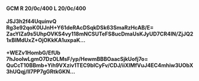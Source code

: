 #### GCM R 20/0c/400 L 20/0c/400
**JSJ3h2f44UquinvQ**<br/>**Rg3e92qoK0UJnH+Y61deRAcDSqkDSk63SmaRzHcAB/E=**<br/>**ZacYlZa9s5UhpOVKS4vy118mNCSUTeFS8ucDmaUsKJyUD7CR4lN/ZjJQ21xBlMdUxZ+OjOKkKA1uxpaK...**<br/><br/>
**+WEZv1HombG/EfUb**<br/>**7hJoolwLgmO7DzOLMsF/yp/HewmBBBOaacSjkUofj7o=**<br/>**QuCcT10BBmb+Yih9VXziv1TEC9bICyFv/CDJ/iiXIMfVuJ4EC4mhiw3UObX3hUQqj/Il7PP7gGRtkGKN...**